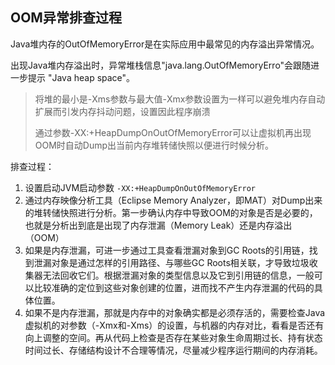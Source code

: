 ## OOM异常排查过程

Java堆内存的OutOfMemoryError是在实际应用中最常见的内存溢出异常情况。

出现Java堆内存溢出时，异常堆栈信息"java.lang.OutOfMemoryErro"会跟随进一步提示 "Java heap space"。



> 将堆的最小是-Xms参数与最大值-Xmx参数设置为一样可以避免堆内存自动扩展而引发内存抖动问题，设置因此程序崩溃
>
> 通过参数-XX:+HeapDumpOnOutOfMemoryError可以让虚拟机再出现OOM时自动Dump出当前内存堆转储快照以便进行时候分析。



排查过程：

1. 设置启动JVM启动参数 `-XX:+HeapDumpOnOutOfMemoryError`
2. 通过内存映像分析工具（Eclipse Memory Analyzer，即MAT）对Dump出来的堆转储快照进行分析。第一步确认内存中导致OOM的对象是否是必要的，也就是分析出到底是出现了内存泄漏（Memory Leak）还是内存溢出（OOM）
3. 如果是内存泄漏，可进一步通过工具查看泄漏对象到GC Roots的引用链，找到泄漏对象是通过怎样的引用路径、与哪些GC Roots相关联，才导致垃圾收集器无法回收它们。根据泄漏对象的类型信息以及它到引用链的信息，一般可以比较准确的定位到这些对象创建的位置，进而找不产生内存泄漏的代码的具体位置。
4. 如果不是内存泄漏，那就是内存中的对象确实都是必须存活的，需要检查Java虚拟机的对参数（-Xmx和-Xms）的设置，与机器的内存对比，看看是否还有向上调整的空间。再从代码上检查是否存在某些对象生命周期过长、持有状态时间过长、存储结构设计不合理等情况，尽量减少程序运行期间的内存消耗。